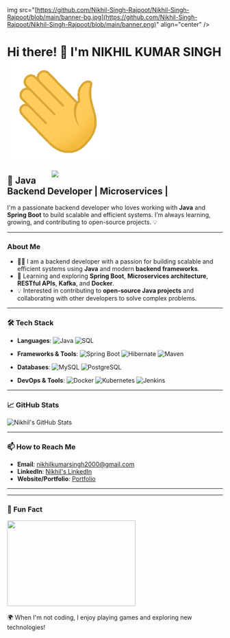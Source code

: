 img src="[https://github.com/Nikhil-Singh-Rajpoot/Nikhil-Singh-Rajpoot/blob/main/banner-bg.jpg](https://github.com/Nikhil-Singh-Rajpoot/Nikhil-Singh-Rajpoot/blob/main/banner.png)" align="center" />

# Hi there! 👋 I'm NIKHIL KUMAR SINGH ![wave](https://raw.githubusercontent.com/ABSphreak/ABSphreak/master/gifs/Hi.gif)

<img src="https://media.giphy.com/media/du3J3cXyzhj75IOgvA/giphy.gif" width="400" align="right"/>

## 🚀 Java Backend Developer | Microservices |
I'm a passionate backend developer who loves working with **Java** and **Spring Boot** to build scalable and efficient systems. I’m always learning, growing, and contributing to open-source projects. 💡

---


### About Me

- 👨‍💻 I am a backend developer with a passion for building scalable and efficient systems using **Java** and modern **backend frameworks**.
- 🌱 Learning and exploring **Spring Boot**, **Microservices architecture**, **RESTful APIs**, **Kafka**, and **Docker**.
- 💡 Interested in contributing to **open-source Java projects** and collaborating with other developers to solve complex problems.

---

### 🛠️ Tech Stack

- **Languages**: 
  ![Java](https://img.shields.io/badge/Java-%23ED8B00.svg?style=flat&logo=java&logoColor=white) 
  ![SQL](https://img.shields.io/badge/SQL-025E8C.svg?style=flat&logo=postgresql&logoColor=white)

- **Frameworks & Tools**:
  ![Spring Boot](https://img.shields.io/badge/Spring%20Boot-%236DB33F.svg?style=flat&logo=spring-boot&logoColor=white)
  ![Hibernate](https://img.shields.io/badge/Hibernate-%234B6C3E.svg?style=flat&logo=hibernate&logoColor=white)
  ![Maven](https://img.shields.io/badge/Maven-C71A36.svg?style=flat&logo=apache-maven&logoColor=white)

- **Databases**:
  ![MySQL](https://img.shields.io/badge/MySQL-%2300f.svg?style=flat&logo=mysql&logoColor=white)
  ![PostgreSQL](https://img.shields.io/badge/PostgreSQL-%23336791.svg?style=flat&logo=postgresql&logoColor=white)

- **DevOps & Tools**:
  ![Docker](https://img.shields.io/badge/Docker-%230db7ed.svg?style=flat&logo=docker&logoColor=white)
  ![Kubernetes](https://img.shields.io/badge/Kubernetes-%23326CE5.svg?style=flat&logo=kubernetes&logoColor=white)
  ![Jenkins](https://img.shields.io/badge/Jenkins-%232C5263.svg?style=flat&logo=jenkins&logoColor=white)

---

### 📈 GitHub Stats

<img src="https://github-readme-stats.vercel.app/api?username=Nikhil-Singh-Rajpoot&show_icons=true&theme=radical" alt="Nikhil's GitHub Stats" />

---

### 📫 How to Reach Me

- **Email**: [nikhilkumarsingh2000@gmail.com](mailto:nikhilkumarsingh2000@gmail.com)
- **LinkedIn**: [Nikhil's LinkedIn](https://www.linkedin.com/in/nikhilsingh9312/)
- **Website/Portfolio**: [Portfolio](https://nikhil-singh-rajpoot.github.io/nikhilsportfolio/)

---

---

### 🚀 Fun Fact

<img src="https://media.giphy.com/media/26BRzozg4TCBXv6QU/giphy.gif" width="300" height="200" />

🌍 When I'm not coding, I enjoy playing games and exploring new technologies!
